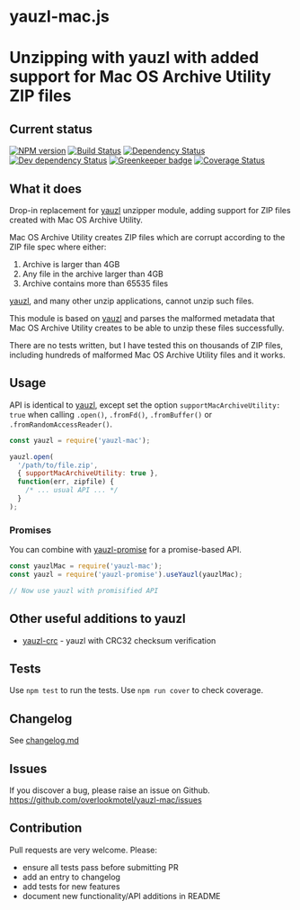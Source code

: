 # yauzl-mac.js

# Unzipping with yauzl with added support for Mac OS Archive Utility ZIP files

## Current status

[![NPM version](https://img.shields.io/npm/v/yauzl-mac.svg)](https://www.npmjs.com/package/yauzl-mac)
[![Build Status](https://img.shields.io/travis/overlookmotel/yauzl-mac/master.svg)](http://travis-ci.org/overlookmotel/yauzl-mac)
[![Dependency Status](https://img.shields.io/david/overlookmotel/yauzl-mac.svg)](https://david-dm.org/overlookmotel/yauzl-mac)
[![Dev dependency Status](https://img.shields.io/david/dev/overlookmotel/yauzl-mac.svg)](https://david-dm.org/overlookmotel/yauzl-mac)
[![Greenkeeper badge](https://badges.greenkeeper.io/overlookmotel/yauzl-mac.svg)](https://greenkeeper.io/)
[![Coverage Status](https://img.shields.io/coveralls/overlookmotel/yauzl-mac/master.svg)](https://coveralls.io/r/overlookmotel/yauzl-mac)

## What it does

Drop-in replacement for [yauzl](https://www.npmjs.com/package/yauzl) unzipper module, adding support for ZIP files created with Mac OS Archive Utility.

Mac OS Archive Utility creates ZIP files which are corrupt according to the ZIP file spec where either:

1. Archive is larger than 4GB
2. Any file in the archive larger than 4GB
3. Archive contains more than 65535 files

[yauzl](https://www.npmjs.com/package/yauzl), and many other unzip applications, cannot unzip such files.

This module is based on [yauzl](https://www.npmjs.com/package/yauzl) and parses the malformed metadata that Mac OS Archive Utility creates to be able to unzip these files successfully.

There are no tests written, but I have tested this on thousands of ZIP files, including hundreds of malformed Mac OS Archive Utility files and it works.

## Usage

API is identical to [yauzl](https://www.npmjs.com/package/yauzl), except set the option `supportMacArchiveUtility: true` when calling `.open()`, `.fromFd()`, `.fromBuffer()` or `.fromRandomAccessReader()`.

```js
const yauzl = require('yauzl-mac');

yauzl.open(
  '/path/to/file.zip',
  { supportMacArchiveUtility: true },
  function(err, zipfile) {
    /* ... usual API ... */
  }
);
```

### Promises

You can combine with [yauzl-promise](https://www.npmjs.com/package/yauzl-promise) for a promise-based API.

```js
const yauzlMac = require('yauzl-mac');
const yauzl = require('yauzl-promise').useYauzl(yauzlMac);

// Now use yauzl with promisified API
```

## Other useful additions to yauzl

* [yauzl-crc](https://www.npmjs.com/package/yauzl-crc) - yauzl with CRC32 checksum verification

## Tests

Use `npm test` to run the tests. Use `npm run cover` to check coverage.

## Changelog

See [changelog.md](https://github.com/overlookmotel/yauzl-mac/blob/master/changelog.md)

## Issues

If you discover a bug, please raise an issue on Github. https://github.com/overlookmotel/yauzl-mac/issues

## Contribution

Pull requests are very welcome. Please:

* ensure all tests pass before submitting PR
* add an entry to changelog
* add tests for new features
* document new functionality/API additions in README
